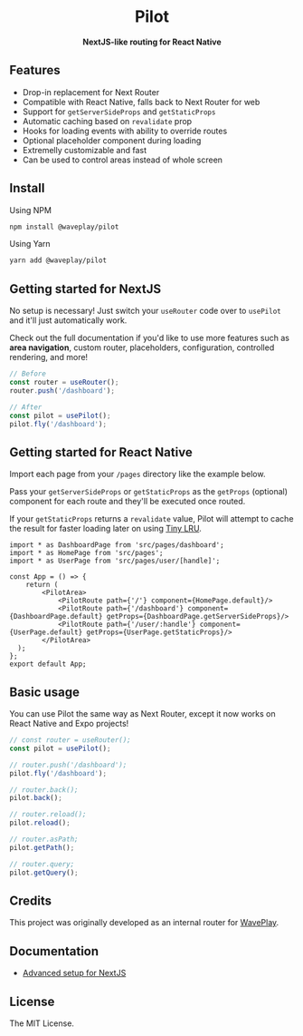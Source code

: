 <h1 align="center">Pilot</h1>

<div align="center">

**NextJS-like routing for React Native**

</div>

## Features

- Drop-in replacement for Next Router
- Compatible with React Native, falls back to Next Router for web
- Support for `getServerSideProps` and `getStaticProps`
- Automatic caching based on `revalidate` prop
- Hooks for loading events with ability to override routes
- Optional placeholder component during loading
- Extremelly customizable and fast
- Can be used to control areas instead of whole screen

## Install

Using NPM

```bash
npm install @waveplay/pilot
```

Using Yarn

```bash
yarn add @waveplay/pilot
```

## Getting started for NextJS

No setup is necessary! Just switch your `useRouter` code over to `usePilot` and it'll just automatically work.

Check out the full documentation if you'd like to use more features such as **area navigation**, custom router, placeholders, configuration, controlled rendering, and more!


```ts
// Before
const router = useRouter();
router.push('/dashboard');

// After
const pilot = usePilot();
pilot.fly('/dashboard');
```

## Getting started for React Native

Import each page from your `/pages` directory like the example below.

Pass your `getServerSideProps` or `getStaticProps` as the `getProps` (optional) component for each route and they'll be executed once routed.

If your `getStaticProps` returns a `revalidate` value, Pilot will attempt to cache the result for faster loading later on using [Tiny LRU](https://github.com/avoidwork/tiny-lru).

```tsx
import * as DashboardPage from 'src/pages/dashboard';
import * as HomePage from 'src/pages';
import * as UserPage from 'src/pages/user/[handle]';

const App = () => {
	return (
		<PilotArea>
			<PilotRoute path={'/'} component={HomePage.default}/>
			<PilotRoute path={'/dashboard'} component={DashboardPage.default} getProps={DashboardPage.getServerSideProps}/>
			<PilotRoute path={'/user/:handle'} component={UserPage.default} getProps={UserPage.getStaticProps}/>
		</PilotArea>
  );
};
export default App;
```

## Basic usage

You can use Pilot the same way as Next Router, except it now works on React Native and Expo projects!

```ts
// const router = useRouter();
const pilot = usePilot();

// router.push('/dashboard');
pilot.fly('/dashboard');

// router.back();
pilot.back();

// router.reload();
pilot.reload();

// router.asPath;
pilot.getPath();

// router.query;
pilot.getQuery();
```

## Credits

This project was originally developed as an internal router for [WavePlay](https://waveplay.com).

## Documentation

- [Advanced setup for NextJS](https://github.com/Wave-Play/pilot/blob/main/docs/advanced-nextjs.md)

## License

The MIT License.
